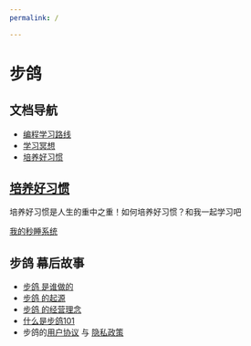 ```yaml
---
permalink: /

---
```


# 步鸽


## 文档导航

- [编程学习路线](/学习路线)
- [学习冥想](/学习冥想)
- [培养好习惯](/好习惯)



## [培养好习惯](/好习惯)

培养好习惯是人生的重中之重！如何培养好习惯？和我一起学习吧

[我的秒睡系统](/好习惯/为睡眠建立系统.md)


## 步鸽 幕后故事
- [步鸽 是谁做的](/学习路线)
- [步鸽 的起源](/学习冥想)
- [步鸽 的经营理念](/好习惯)
- [什么是步鸽101](/好习惯)
- 步鸽的[用户协议](/好习惯) 与 [隐私政策](/好习惯)